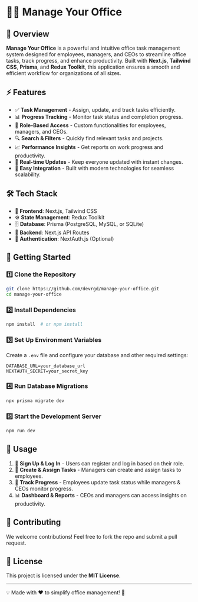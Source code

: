 # 🏢💼 Manage Your Office

## 🌟 Overview

**Manage Your Office** is a powerful and intuitive office task management system designed for employees, managers, and CEOs to streamline office tasks, track progress, and enhance productivity. Built with **Next.js**, **Tailwind CSS**, **Prisma**, and **Redux Toolkit**, this application ensures a smooth and efficient workflow for organizations of all sizes.

## ⚡ Features

- ✅ **Task Management** - Assign, update, and track tasks efficiently.
- 📊 **Progress Tracking** - Monitor task status and completion progress.
- 🏢 **Role-Based Access** - Custom functionalities for employees, managers, and CEOs.
- 🔍 **Search & Filters** - Quickly find relevant tasks and projects.
- 📈 **Performance Insights** - Get reports on work progress and productivity.
- 🔄 **Real-time Updates** - Keep everyone updated with instant changes.
- 🔗 **Easy Integration** - Built with modern technologies for seamless scalability.

## 🛠 Tech Stack

- 🎨 **Frontend**: Next.js, Tailwind CSS
- ⚙️ **State Management**: Redux Toolkit
- 🗄 **Database**: Prisma (PostgreSQL, MySQL, or SQLite)
- 🚀 **Backend**: Next.js API Routes
- 🔑 **Authentication**: NextAuth.js (Optional)

## 🚀 Getting Started

### 1️⃣ Clone the Repository

```sh
git clone https://github.com/devrgd/manage-your-office.git
cd manage-your-office
```

### 2️⃣ Install Dependencies

```sh
npm install  # or npm install
```

### 3️⃣ Set Up Environment Variables

Create a `.env` file and configure your database and other required settings:

```env
DATABASE_URL=your_database_url
NEXTAUTH_SECRET=your_secret_key
```

### 4️⃣ Run Database Migrations

```sh
npx prisma migrate dev
```

### 5️⃣ Start the Development Server

```sh
npm run dev
```

## 🎯 Usage

1. 🔑 **Sign Up & Log In** - Users can register and log in based on their role.
2. 📝 **Create & Assign Tasks** - Managers can create and assign tasks to employees.
3. 📅 **Track Progress** - Employees update task status while managers & CEOs monitor progress.
4. 📊 **Dashboard & Reports** - CEOs and managers can access insights on productivity.

## 🤝 Contributing

We welcome contributions! Feel free to fork the repo and submit a pull request.

## 📜 License

This project is licensed under the **MIT License**.

---

💡 Made with ❤️ to simplify office management! 🚀
